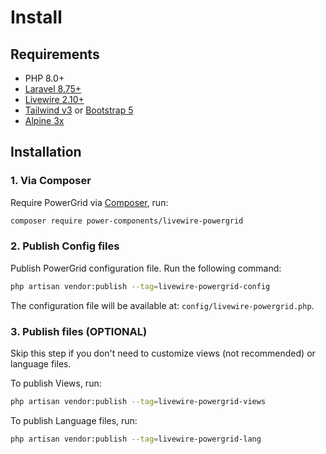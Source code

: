 # Install

## Requirements

- PHP 8.0+
- [Laravel 8.75+](https://laravel.com/docs/8.x/installation)
- [Livewire 2.10+](https://laravel-livewire.com)
- [Tailwind v3](https://tailwindcss.com/docs/guides/laravel) or [Bootstrap 5](https://getbootstrap.com/docs/5.0/getting-started/introduction/)
- [Alpine 3x](https://alpinejs.dev/)

## Installation

### 1. Via Composer

Require PowerGrid via [Composer](https://getcomposer.org/), run:

```bash
composer require power-components/livewire-powergrid
```

### 2. Publish Config files

Publish PowerGrid configuration file. Run the following command:

```bash
php artisan vendor:publish --tag=livewire-powergrid-config
```

The configuration file will be available at: `config/livewire-powergrid.php`.

### 3. Publish files (OPTIONAL)

Skip this step if you don't need to customize views (not recommended) or language files.

To publish Views, run:

```bash
php artisan vendor:publish --tag=livewire-powergrid-views
```

To publish Language files, run:

```bash
php artisan vendor:publish --tag=livewire-powergrid-lang
```

